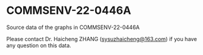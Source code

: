 # COMMSENV-22-0446A
Source data of the graphs in COMMSENV-22-0446A

Please contact Dr. Haicheng ZHANG (sysuzhaicheng@163.com) if you have any question on this data.
